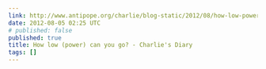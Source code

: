 ```yaml
---
link: http://www.antipope.org/charlie/blog-static/2012/08/how-low-power-can-you-go.html
date: 2012-08-05 02:25 UTC
# published: false
published: true
title: How low (power) can you go? - Charlie's Diary
tags: []
---
```



